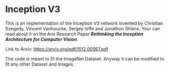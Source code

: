 # Inception V3

This is an implementation of the Inception V3 network invented by Christian Szegedy, Vincent Vanhoucke, Sergey Ioffe and Jonathon Shlens.
Your can read about it on the Arix Research Paper <i><strong>Rethinking the Inception Architecture for Computer Vision</strong></i>.

Link to Arxiv: https://arxiv.org/pdf/1512.00567.pdf

The code is meant to fit the ImageNet Dataset.
Anyway it can be modified to fit any other Dataset and Images.
